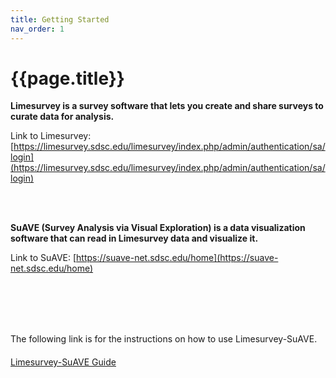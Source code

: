 ```yaml
---
title: Getting Started
nav_order: 1
---
```


# {{page.title}}

**Limesurvey is a survey software that lets you create and share surveys to curate data for analysis.**

Link to Limesurvey: [https://limesurvey.sdsc.edu/limesurvey/index.php/admin/authentication/sa/login](https://limesurvey.sdsc.edu/limesurvey/index.php/admin/authentication/sa/login)

<br><br>

**SuAVE (Survey Analysis via Visual Exploration) is a data visualization software that can read in Limesurvey data and visualize it.**

Link to SuAVE: [https://suave-net.sdsc.edu/home](https://suave-net.sdsc.edu/home)

<br><br>
<br><br>

The following link is for the instructions on how to use Limesurvey-SuAVE.

<div class="button-container" style="display: flex; align-items: center;margin-top: 20px;">
   <div class="arrow-container">
      <div class="button green">
         <a href="https://suave-ucsd.github.io/limesurvey_documentation/step-by-step_layout.html">Limesurvey-SuAVE Guide</a>
      </div>
   </div>
</div>
